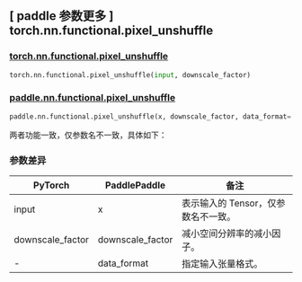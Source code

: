 ## [ paddle 参数更多 ] torch.nn.functional.pixel_unshuffle

### [torch.nn.functional.pixel_unshuffle](https://pytorch.org/docs/stable/generated/torch.nn.functional.pixel_unshuffle.html?highlight=pixel_unshuffle#torch.nn.functional.pixel_unshuffle)

```python
torch.nn.functional.pixel_unshuffle(input, downscale_factor)
```

### [paddle.nn.functional.pixel_unshuffle](https://www.paddlepaddle.org.cn/documentation/docs/zh/api/paddle/nn/functional/pixel_unshuffle_cn.html)

```python
paddle.nn.functional.pixel_unshuffle(x, downscale_factor, data_format='NCHW', name=None)
```

两者功能一致，仅参数名不一致，具体如下：

### 参数差异
| PyTorch       | PaddlePaddle | 备注                                                   |
| ------------- | ------------ | ------------------------------------------------------ |
| input           | x           | 表示输入的 Tensor，仅参数名不一致。      |
| downscale_factor           | downscale_factor           |   减小空间分辨率的减小因子。               |
| -           | data_format           |   指定输入张量格式。               |

